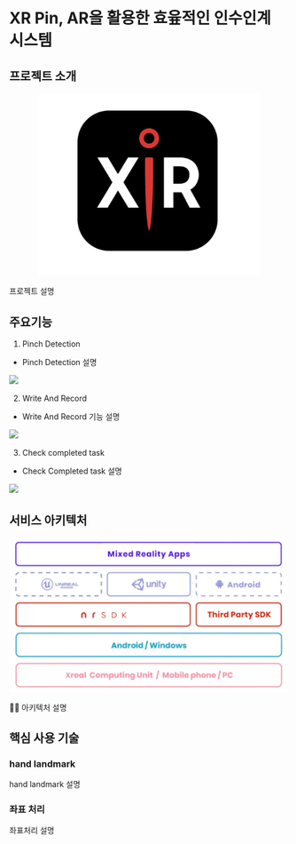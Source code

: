 # XR Pin, AR을 활용한 효윺적인 인수인계 시스템

## 프로젝트 소개
<div align="center">
  <img src="images/xrpin_logo.png" width=400px>
</div>

프로젝트 설명


## 주요기능

1. Pinch Detection
* Pinch Detection 설명
<img src="images/pinch.gif" width=400px>

2. Write And Record
* Write And Record 기능 설명
<img src="images/write_record.gif" width=400px>

3. Check completed task
* Check Completed task 설명
<img src="images/complete.gif" width=400px>



## 서비스 아키텍처
<img src="images/architecture.png"> 

💁‍♂️ 아키텍처 설명



## 핵심 사용 기술
### hand landmark
hand landmark 설명

### 좌표 처리
좌표처리 설명
